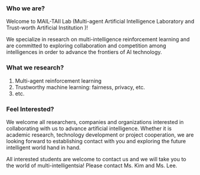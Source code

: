 
### Who we are?

Welcome to MAIL-TAII Lab (Multi-agent Artificial Intelligence Laboratory and Trust-worth Artificial Institution )! 

We specialize in research on multi-intelligence reinforcement learning and are committed to exploring collaboration and competition among intelligences in order to advance the frontiers of AI technology.

### What we research?

1. Multi-agent reinforcement learning
2. Trustworthy machine learning: fairness, privacy, etc.
3. etc.

### Feel Interested?

We welcome all researchers, companies and organizations interested in collaborating with us to advance artificial intelligence. Whether it is academic research, technology development or project cooperation, we are looking forward to establishing contact with you and exploring the future intelligent world hand in hand.

All interested students are welcome to contact us and we will take you to the world of multi-intelligentsia! Please contact Ms. Kim and Ms. Lee.